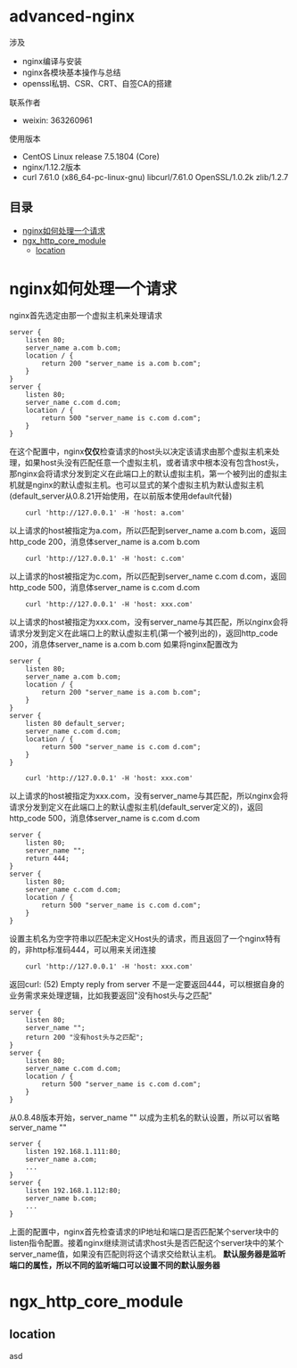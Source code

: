 advanced-nginx
=======================
涉及
- nginx编译与安装
- nginx各模块基本操作与总结
- openssl私钥、CSR、CRT、自签CA的搭建


联系作者
- weixin: 363260961

使用版本
- CentOS Linux release 7.5.1804 (Core)
- nginx/1.12.2版本
- curl 7.61.0 (x86_64-pc-linux-gnu) libcurl/7.61.0 OpenSSL/1.0.2k zlib/1.2.7

## 目录
* [nginx如何处理一个请求](#nginx如何处理一个请求)
* [ngx_http_core_module](#ngx_http_core_module)
    * [location](#location)


# nginx如何处理一个请求

nginx首先选定由那一个虚拟主机来处理请求
```nginx
server {
    listen 80;
    server_name a.com b.com;
    location / {
        return 200 "server_name is a.com b.com";
    }
}
server {
    listen 80;
    server_name c.com d.com;
    location / {
        return 500 "server_name is c.com d.com";
    }
}
```
在这个配置中，nginx**仅仅**检查请求的host头以决定该请求由那个虚拟主机来处理，如果host头没有匹配任意一个虚拟主机，或者请求中根本没有包含host头，那nginx会将请求分发到定义在此端口上的默认虚拟主机，第一个被列出的虚拟主机就是nginx的默认虚拟主机。也可以显式的某个虚拟主机为默认虚拟主机(default_server从0.8.21开始使用，在以前版本使用default代替)
```curl
    curl 'http://127.0.0.1' -H 'host: a.com'
```
以上请求的host被指定为a.com，所以匹配到server_name a.com b.com，返回http_code 200，消息体server_name is a.com b.com
```curl
    curl 'http://127.0.0.1' -H 'host: c.com'
```
以上请求的host被指定为c.com，所以匹配到server_name c.com d.com，返回http_code 500，消息体server_name is c.com d.com
```curl
    curl 'http://127.0.0.1' -H 'host: xxx.com'
```
以上请求的host被指定为xxx.com，没有server_name与其匹配，所以nginx会将请求分发到定义在此端口上的默认虚拟主机(第一个被列出的)，返回http_code 200，消息体server_name is a.com b.com
如果将nginx配置改为
```nginx
server {
    listen 80;
    server_name a.com b.com;
    location / {
        return 200 "server_name is a.com b.com";
    }
}
server {
    listen 80 default_server;
    server_name c.com d.com;
    location / {
        return 500 "server_name is c.com d.com";
    }
}
```
```curl
    curl 'http://127.0.0.1' -H 'host: xxx.com'
```
以上请求的host被指定为xxx.com，没有server_name与其匹配，所以nginx会将请求分发到定义在此端口上的默认虚拟主机(default_server定义的)，返回http_code 500，消息体server_name is c.com d.com
```nginx
server {
    listen 80;
    server_name "";
    return 444;
}
server {
    listen 80;
    server_name c.com d.com;
    location / {
        return 500 "server_name is c.com d.com";
    }
}
```
设置主机名为空字符串以匹配未定义Host头的请求，而且返回了一个nginx特有的，非http标准码444，可以用来关闭连接
```curl
    curl 'http://127.0.0.1' -H 'host: xxx.com'
```
返回curl: (52) Empty reply from server
不是一定要返回444，可以根据自身的业务需求来处理逻辑，比如我要返回"没有host头与之匹配"
```nginx
server {
    listen 80;
    server_name "";
    return 200 "没有host头与之匹配";
}
server {
    listen 80;
    server_name c.com d.com;
    location / {
        return 500 "server_name is c.com d.com";
    }
}
```
从0.8.48版本开始，server_name "" 以成为主机名的默认设置，所以可以省略server_name ""
```nginx
server {
    listen 192.168.1.111:80;
    server_name a.com;
    ...
}
server {
    listen 192.168.1.112:80;
    server_name b.com;
    ...
}
```
上面的配置中，nginx首先检查请求的IP地址和端口是否匹配某个server块中的listen指令配置。接着nginx继续测试请求host头是否匹配这个server块中的某个server_name值，如果没有匹配则将这个请求交给默认主机。
**默认服务器是监听端口的属性，所以不同的监听端口可以设置不同的默认服务器**
# ngx_http_core_module
## location
asd


